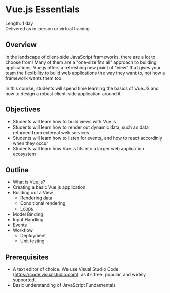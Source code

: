 # Vue.js Essentials

Length: 1 day  
Delivered as in-person or virtual training

## Overview
In the landscape of client-side JavaScript frameworks, there are a lot to choose from!  Many of them are a "one-size fits all" approach to building applications.  Vue.js offers a refreshing new point of "view" that gives your team the flexibility to build web applications the way they want to, not how a framework wants them too.

In this course, students will spend time learning the basics of Vue.JS and how to design a robust client-side application around it.

## Objectives
 * Students will learn how to build views with Vue.js
 * Students will learn how to render out dynamic data, such as data returned from external web services
 * Students will learn how to listen for events, and how to react accordinly when they occur
 * Students will learn how Vue.js fits into a larger web application ecosystem

## Outline
* What is Vue.js?
* Creating a basic Vue.js application
* Building out a View
   * Rendering data
   * Conditional rendering
   * Loops
* Model Binding
* Input Handling
* Events
* Workflow
   * Deployment
   * Unit testing

## Prerequisites 
* A text editor of choice. We use Visual Studio Code (https://code.visualstudio.com), as it’s free, popular, and widely supported.
* Basic understanding of JavaScript Fundamentals
